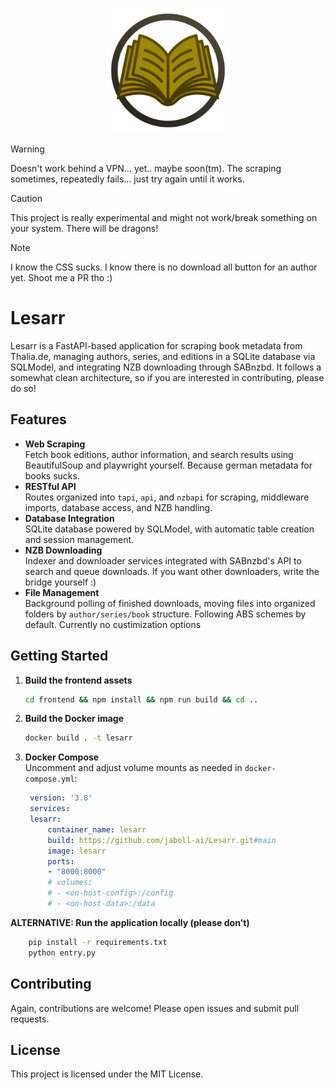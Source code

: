 
<p align="center">
  <img src="frontend/public/assets/lesarr.svg" alt="Lesarr Logo" width="200"/>
</p>

> [!WARNING]
> Doesn't work behind a VPN... yet.. maybe soon(tm). The scraping sometimes, repeatedly fails... just try again until it works. 

> [!CAUTION]
> This project is really experimental and might not work/break something on your system. There will be dragons!

> [!NOTE]  
> I know the CSS sucks. I know there is no download all button for an author yet. Shoot me a PR tho :)

# Lesarr

Lesarr is a FastAPI-based application for scraping book metadata from Thalia.de, managing authors, series, and editions in a SQLite database via SQLModel, and integrating NZB downloading through SABnzbd. It follows a somewhat clean architecture, so if you are interested in contributing, please do so! 

## Features

- **Web Scraping**  
  Fetch book editions, author information, and search results using BeautifulSoup and playwright yourself. Because german metadata for books sucks.
- **RESTful API**  
  Routes organized into `tapi`, `api`, and `nzbapi` for scraping, middleware imports, database access, and NZB handling.
- **Database Integration**  
  SQLite database powered by SQLModel, with automatic table creation and session management.
- **NZB Downloading**  
  Indexer and downloader services integrated with SABnzbd's API to search and queue downloads. If you want other downloaders, write the bridge yourself :)
- **File Management**  
  Background polling of finished downloads, moving files into organized folders by `author/series/book` structure. Following ABS schemes by default. Currently no custimization options

## Getting Started

1. **Build the frontend assets**  
   ```bash
   cd frontend && npm install && npm run build && cd ..
   ```
2. **Build the Docker image**  
   ```bash
   docker build . -t lesarr
   ```
3. **Docker Compose**  
   Uncomment and adjust volume mounts as needed in `docker-compose.yml`:
   ```yaml
    version: '3.8'
    services:
    lesarr:
        container_name: lesarr
        build: https://github.com/jaboll-ai/Lesarr.git#main
        image: lesarr
        ports:
        - "8000:8000"
        # volumes:
        # - <on-host-config>:/config
        # - <on-host-data>:/data
   ```
**ALTERNATIVE: Run the application locally (please don't)**  
```bash
    pip install -r requirements.txt
    python entry.py
```

## Contributing

Again, contributions are welcome! Please open issues and submit pull requests.

## License

This project is licensed under the MIT License.
